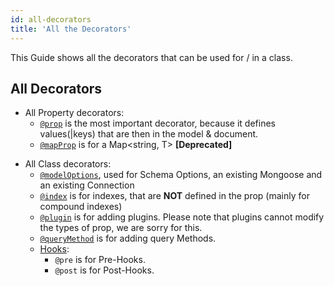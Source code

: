 ```yaml
---
id: all-decorators
title: 'All the Decorators'
---
```


This Guide shows all the decorators that can be used for / in a class.

## All Decorators

- All Property decorators:
  - [`@prop`](api/decorators/prop.md) is the most important decorator, because it defines values(\|keys) that are then in the model & document.
  - [`@mapProp`](api/decorators/mapProp.md) is for a Map<string, T> **[Deprecated]**
<!--This is just a separator-->
- All Class decorators:
  - [`@modelOptions`](api/decorators/modelOptions.md), used for Schema Options, an existing Mongoose and an existing Connection
  - [`@index`](api/decorators/indexes.md) is for indexes, that are **NOT** defined in the prop (mainly for compound indexes)
  - [`@plugin`](api/decorators/plugins.md) is for adding plugins. Please note that plugins cannot modify the types of prop, we are sorry for this.
  - [`@queryMethod`](api/decorators/queryMethod.md) is for adding query Methods.
  - [Hooks](api/decorators/hooks.md):
    - `@pre` is for Pre-Hooks.
    - `@post` is for Post-Hooks.
